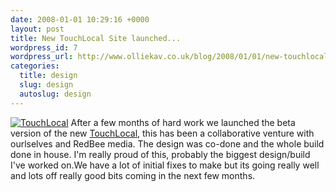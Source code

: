 ```yaml
--- 
date: 2008-01-01 10:29:16 +0000
layout: post
title: New TouchLocal Site launched...
wordpress_id: 7
wordpress_url: http://www.olliekav.co.uk/blog/2008/01/01/new-touchlocal-site-launched/
categories: 
  title: design
  slug: design
  autoslug: design
---
```

[![TouchLocal](http://www.olliekav.co.uk/blog/wp-content/uploads/2008/01/touchlocal.gif)](http://www.olliekav.co.uk/blog/2008/01/01/new-touchlocal-site-launched/touchlocal/ "TouchLocal") After a few months of hard work we launched the beta version of the new [TouchLocal](http://www.touchlocal.com "TouchLocal"), this has been a collaborative venture with ourlselves and RedBee media. The design was co-done and the whole build done in house. I'm really proud of this, probably the biggest design/build I've worked on.We have a lot of initial fixes to make but its going really well and lots off really good bits coming in the next few months.
